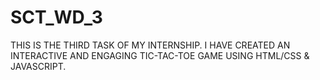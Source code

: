 # SCT_WD_3
THIS IS THE THIRD TASK OF MY INTERNSHIP. I HAVE CREATED AN INTERACTIVE AND ENGAGING TIC-TAC-TOE GAME USING HTML/CSS & JAVASCRIPT.
